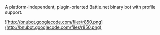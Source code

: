 A platform-independent, plugin-oriented Battle.net binary bot with profile support.

![http://bnubot.googlecode.com/files/r850.png](http://bnubot.googlecode.com/files/r850.png)